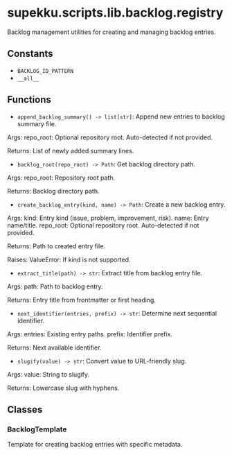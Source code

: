 # supekku.scripts.lib.backlog.registry

Backlog management utilities for creating and managing backlog entries.

## Constants

- `BACKLOG_ID_PATTERN`
- `__all__`

## Functions

- `append_backlog_summary() -> list[str]`: Append new entries to backlog summary file.

Args:
  repo_root: Optional repository root. Auto-detected if not provided.

Returns:
  List of newly added summary lines.
- `backlog_root(repo_root) -> Path`: Get backlog directory path.

Args:
  repo_root: Repository root path.

Returns:
  Backlog directory path.
- `create_backlog_entry(kind, name) -> Path`: Create a new backlog entry.

Args:
  kind: Entry kind (issue, problem, improvement, risk).
  name: Entry name/title.
  repo_root: Optional repository root. Auto-detected if not provided.

Returns:
  Path to created entry file.

Raises:
  ValueError: If kind is not supported.
- `extract_title(path) -> str`: Extract title from backlog entry file.

Args:
  path: Path to backlog entry.

Returns:
  Entry title from frontmatter or first heading.
- `next_identifier(entries, prefix) -> str`: Determine next sequential identifier.

Args:
  entries: Existing entry paths.
  prefix: Identifier prefix.

Returns:
  Next available identifier.
- `slugify(value) -> str`: Convert value to URL-friendly slug.

Args:
  value: String to slugify.

Returns:
  Lowercase slug with hyphens.

## Classes

### BacklogTemplate

Template for creating backlog entries with specific metadata.
